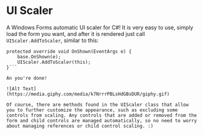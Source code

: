# UI Scaler

A Windows Forms automatic UI scaler for C#! It is very easy to use, simply load the form you want, and after it is rendered just call `UIScaler.AddToScaler`, similar to this:

```
protected override void OnShown(EventArgs e) {
	base.OnShown(e);
	UIScaler.AddToScaler(this);
}```

An you're done!

![Alt Text](https://media.giphy.com/media/k7NrrrPBLsHdGBsDUR/giphy.gif)

Of course, there are methods found in the UIScaler class that allow you to further customize the appearance, such as excluding some controls from scaling. Any controls that are added or removed from the form and child controls are managed automatically, so no need to worry about managing references or child control scaling. :)
